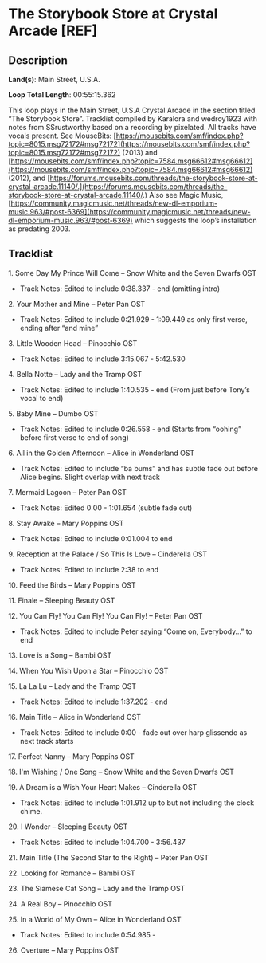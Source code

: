 # The Storybook Store at Crystal Arcade [REF]

## Description

**Land(s)**: Main Street, U.S.A.

**Loop Total Length**: 00:55:15.362

This loop plays in the Main Street, U.S.A Crystal Arcade in the section titled “The Storybook Store”. Tracklist compiled by Karalora and wedroy1923 with notes from SSrustworthy based on a recording by pixelated. All tracks have vocals present. See MouseBits: [https://mousebits.com/smf/index.php?topic=8015.msg72172#msg72172](https://mousebits.com/smf/index.php?topic=8015.msg72172#msg72172) (2013) and [https://mousebits.com/smf/index.php?topic=7584.msg66612#msg66612](https://mousebits.com/smf/index.php?topic=7584.msg66612#msg66612) (2012), and [https://forums.mousebits.com/threads/the-storybook-store-at-crystal-arcade.11140/.](https://forums.mousebits.com/threads/the-storybook-store-at-crystal-arcade.11140/.) Also see Magic Music, [https://community.magicmusic.net/threads/new-dl-emporium-music.963/#post-6369](https://community.magicmusic.net/threads/new-dl-emporium-music.963/#post-6369) which suggests the loop’s installation as predating 2003.

## Tracklist

1\. Some Day My Prince Will Come – Snow White and the Seven Dwarfs OST

- Track Notes: Edited to include 0:38.337 - end (omitting intro)

2\. Your Mother and Mine – Peter Pan OST

- Track Notes: Edited to include 0:21.929 - 1:09.449 as only first verse, ending after “and mine”

3\. Little Wooden Head – Pinocchio OST

- Track Notes: Edited to include 3:15.067 - 5:42.530

4\. Bella Notte – Lady and the Tramp OST

- Track Notes: Edited to include 1:40.535 - end (From just before Tony’s vocal to end)

5\. Baby Mine – Dumbo OST

- Track Notes: Edited to include 0:26.558 - end (Starts from “oohing” before first verse to end of song)

6\. All in the Golden Afternoon – Alice in Wonderland OST

- Track Notes: Edited to include “ba bums” and has subtle fade out before Alice begins. Slight overlap with next track

7\. Mermaid Lagoon – Peter Pan OST

- Track Notes: Edited 0:00 - 1:01.654 (subtle fade out)

8\. Stay Awake – Mary Poppins OST

- Track Notes: Edited to include 0:01.004 to end

9\. Reception at the Palace / So This Is Love – Cinderella OST

- Track Notes: Edited to include 2:38 to end

10\. Feed the Birds – Mary Poppins OST



11\. Finale – Sleeping Beauty OST



12\. You Can Fly! You Can Fly! You Can Fly! – Peter Pan OST

- Track Notes: Edited to include Peter saying “Come on, Everybody…” to end

13\. Love is a Song – Bambi OST



14\. When You Wish Upon a Star – Pinocchio OST



15\. La La Lu – Lady and the Tramp OST

- Track Notes: Edited to include 1:37.202 - end

16\. Main Title – Alice in Wonderland OST

- Track Notes: Edited to include 0:00 - fade out over harp glissendo as next track starts

17\. Perfect Nanny – Mary Poppins OST



18\. I'm Wishing / One Song – Snow White and the Seven Dwarfs OST



19\. A Dream is a Wish Your Heart Makes – Cinderella OST

- Track Notes: Edited to include 1:01.912 up to but not including the clock chime.

20\. I Wonder – Sleeping Beauty OST

- Track Notes: Edited to include 1:04.700 - 3:56.437

21\. Main Title (The Second Star to the Right) – Peter Pan OST



22\. Looking for Romance – Bambi OST



23\. The Siamese Cat Song – Lady and the Tramp OST



24\. A Real Boy – Pinocchio OST



25\. In a World of My Own – Alice in Wonderland OST

- Track Notes: Edited to include 0:54.985 -

26\. Overture – Mary Poppins OST


